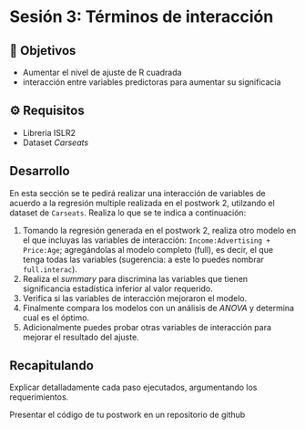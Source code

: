 # Sesión 3: Términos de interacción  

## :dart: Objetivos

- Aumentar el nivel de ajuste de R cuadrada
- interacción entre variables predictoras para aumentar su significacia  


## ⚙ Requisitos

+ Libreria ISLR2
+ Dataset _Carseats_

## Desarrollo

En esta sección se te pedirá realizar una interacción de variables de acuerdo a la regresión multiple realizada en el postwork 2, utilzando el dataset de `Carseats`. Realiza lo que se te indica a continuación:

1. Tomando la regresión generada en el postwork 2, realiza otro modelo en el que incluyas las variables de interacción: `Income:Advertising + Price:Age`; agregándolas al modelo completo (full), es decir, el que tenga todas las variables (sugerencia: a este lo puedes nombrar `full.interac`).
2. Realiza el _summary_ para discrimina las variables que tienen significancia estadística inferior al valor requerido.
3.  Verifica si las variables de interacción mejoraron el modelo.
4.  Finalmente compara los modelos con un análisis de _ANOVA_ y determina cual es el óptimo.
5.  Adicionalmente puedes probar otras variables de interacción para mejorar el resultado del ajuste. 

## Recapitulando

Explicar detalladamente cada paso ejecutados, argumentando los requerimientos.

Presentar el código de tu postwork en un repositorio de github

